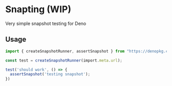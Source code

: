 # Snapting (WIP)

  Very simple snapshot testing for Deno

## Usage

```ts
import { createSnapshotRunner, assertSnapshot } from "https://denopkg.com/LosMaquios/snapting/mod.ts";

const test = createSnapshotRunner(import.meta.url);

test('should work', () => {
  assertSnapshot('testing snapshot');
})
```
